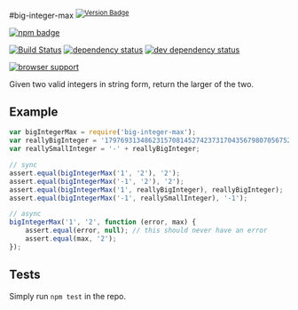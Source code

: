 #big-integer-max <sup>[![Version Badge][npm-version-svg]][npm-url]</sup>

[![npm badge][11]][npm-url]

[![Build Status][travis-svg]][travis-url]
[![dependency status][deps-svg]][deps-url]
[![dev dependency status][dev-deps-svg]][dev-deps-url]

[![browser support][9]][10]

Given two valid integers in string form, return the larger of the two.

## Example

```js
var bigIntegerMax = require('big-integer-max');
var reallyBigInteger = '179769313486231570814527423731704356798070567525844996598917476803157260780028538760589558632766878171540458953514382464234321326889464182768467546703537516986049910576551282076245490090389328944075868508455133942304583236903222948165808559332123348274797826204144723168738177180919299881250404026184124858368';
var reallySmallInteger = '-' + reallyBigInteger;

// sync
assert.equal(bigIntegerMax('1', '2'), '2');
assert.equal(bigIntegerMax('-1', '2'), '2');
assert.equal(bigIntegerMax('1', reallyBigInteger), reallyBigInteger);
assert.equal(bigIntegerMax('-1', reallySmallInteger), '-1');

// async
bigIntegerMax('1', '2', function (error, max) {
	assert.equal(error, null); // this should never have an error
	assert.equal(max, '2');
});
```

## Tests
Simply run `npm test` in the repo.

[npm-url]: https://npmjs.org/package/big-integer-max
[npm-version-svg]: http://vb.teelaun.ch/ljharb/big-integer-max.svg
[travis-svg]: https://travis-ci.org/ljharb/big-integer-max.svg
[travis-url]: https://travis-ci.org/ljharb/big-integer-max
[deps-svg]: https://david-dm.org/ljharb/big-integer-max.svg
[deps-url]: https://david-dm.org/ljharb/big-integer-max
[dev-deps-svg]: https://david-dm.org/ljharb/big-integer-max/dev-status.svg
[dev-deps-url]: https://david-dm.org/ljharb/big-integer-max#info=devDependencies
[9]: https://ci.testling.com/ljharb/big-integer-max.png
[10]: https://ci.testling.com/ljharb/big-integer-max
[11]: https://nodei.co/npm/big-integer-max.png?downloads=true&stars=true

